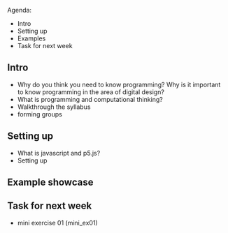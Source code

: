 Agenda:
- Intro
- Setting up
- Examples
- Task for next week

## Intro
- Why do you think you need to know programming? Why is it important to know programming in the area of digital design?
- What is programming and computational thinking? 
- Walkthrough the syllabus 
- forming groups
## Setting up
- What is javascript and p5.js? 
- Setting up 
## Example showcase
## Task for next week
- mini exercise 01 (mini_ex01)

